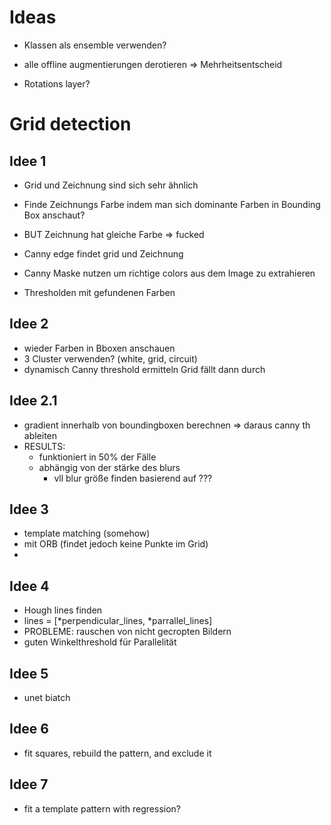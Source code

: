 # Ideas

- Klassen als ensemble verwenden?
- alle offline augmentierungen derotieren => Mehrheitsentscheid

- Rotations layer?

# Grid detection

## Idee 1

- Grid und Zeichnung sind sich sehr ähnlich
- Finde Zeichnungs Farbe indem man sich dominante Farben in Bounding Box anschaut?
- BUT Zeichnung hat gleiche Farbe => fucked

- Canny edge findet grid und Zeichnung
- Canny Maske nutzen um richtige colors aus dem Image zu extrahieren
- Thresholden mit gefundenen Farben

## Idee 2

- wieder Farben in Bboxen anschauen
- 3 Cluster verwenden? (white, grid, circuit)
- dynamisch Canny threshold ermitteln Grid fällt dann durch

## Idee 2.1

- gradient innerhalb von boundingboxen berechnen => daraus canny th ableiten
- RESULTS:
    - funktioniert in 50% der Fälle
    - abhängig von der stärke des blurs
        - vll blur größe finden basierend auf ???

## Idee 3

- template matching (somehow)
- mit ORB (findet jedoch keine Punkte im Grid)
-

## Idee 4

- Hough lines finden
- lines = [*perpendicular_lines, *parrallel_lines]
- PROBLEME: rauschen von nicht gecropten Bildern
- guten Winkelthreshold für Parallelität

## Idee 5

- unet biatch

## Idee 6

- fit squares, rebuild the pattern, and exclude it

## Idee 7

- fit a template pattern with regression?
